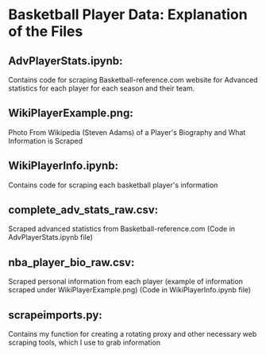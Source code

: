 # Basketball Player Data: Explanation of the Files

## AdvPlayerStats.ipynb:
Contains code for scraping Basketball-reference.com website for Advanced statistics for each player for each season and their team.

## WikiPlayerExample.png:
Photo From Wikipedia (Steven Adams) of a Player's Biography and What Information is Scraped

## WikiPlayerInfo.ipynb:
Contains code for scraping each basketball player's information

## complete_adv_stats_raw.csv:
Scraped advanced statistics from Basketball-reference.com (Code in AdvPlayerStats.ipynb file)

## nba_player_bio_raw.csv:
Scraped personal information from each player (example of information scraped under WikiPlayerExample.png) (Code in WikiPlayerInfo.ipynb file)

## scrapeimports.py:
Contains my function for creating a rotating proxy and other necessary web scraping tools, which I use to grab information
